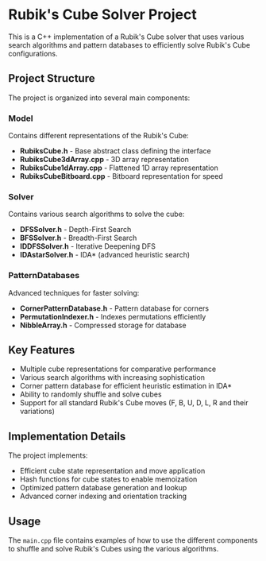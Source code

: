 # Rubik's Cube Solver Project

This is a C++ implementation of a Rubik's Cube solver that uses various search algorithms and pattern databases to efficiently solve Rubik's Cube configurations.

## Project Structure

The project is organized into several main components:

### Model
Contains different representations of the Rubik's Cube:
- **RubiksCube.h** - Base abstract class defining the interface
- **RubiksCube3dArray.cpp** - 3D array representation
- **RubiksCube1dArray.cpp** - Flattened 1D array representation
- **RubiksCubeBitboard.cpp** - Bitboard representation for speed

### Solver
Contains various search algorithms to solve the cube:
- **DFSSolver.h** - Depth-First Search
- **BFSSolver.h** - Breadth-First Search
- **IDDFSSolver.h** - Iterative Deepening DFS
- **IDAstarSolver.h** - IDA* (advanced heuristic search)

### PatternDatabases
Advanced techniques for faster solving:
- **CornerPatternDatabase.h** - Pattern database for corners
- **PermutationIndexer.h** - Indexes permutations efficiently
- **NibbleArray.h** - Compressed storage for database

## Key Features
- Multiple cube representations for comparative performance
- Various search algorithms with increasing sophistication
- Corner pattern database for efficient heuristic estimation in IDA*
- Ability to randomly shuffle and solve cubes
- Support for all standard Rubik's Cube moves (F, B, U, D, L, R and their variations)

## Implementation Details
The project implements:
- Efficient cube state representation and move application
- Hash functions for cube states to enable memoization
- Optimized pattern database generation and lookup
- Advanced corner indexing and orientation tracking

## Usage
The `main.cpp` file contains examples of how to use the different components to shuffle and solve Rubik's Cubes using the various algorithms.
